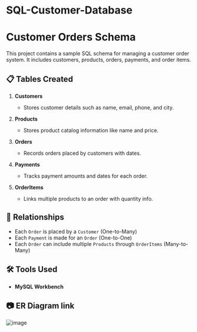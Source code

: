 # SQL-Customer-Database

# Customer Orders Schema

This project contains a sample SQL schema for managing a customer order system. It includes customers, products, orders, payments, and order items.

## 📋 Tables Created

1. **Customers**
   - Stores customer details such as name, email, phone, and city.

2. **Products**
   - Stores product catalog information like name and price.

3. **Orders**
   - Records orders placed by customers with dates.

4. **Payments**
   - Tracks payment amounts and dates for each order.

5. **OrderItems**
   - Links multiple products to an order with quantity info.

## 🔗 Relationships

- Each `Order` is placed by a `Customer` (One-to-Many)
- Each `Payment` is made for an `Order` (One-to-One)
- Each `Order` can include multiple `Products` through `OrderItems` (Many-to-Many)

## 🛠 Tools Used

- **MySQL Workbench**

## 📷 ER Diagram link
![image](https://github.com/user-attachments/assets/8e18fa39-3360-4f18-ae0d-20a2ca80c6a4)


